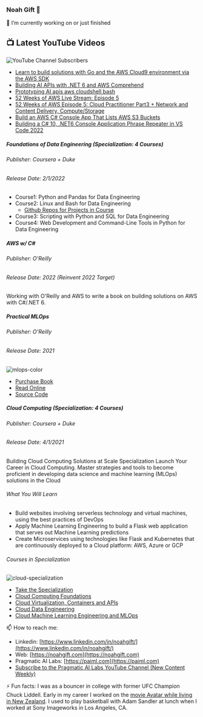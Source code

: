### Noah Gift 👋

🔭 I’m currently working on or just finished

## 📺 Latest YouTube Videos

![YouTube Channel Subscribers](https://img.shields.io/youtube/channel/subscribers/UCNDfiL0D1LUeKWAkRE1xO5Q?label=YouTube%20Subscribers&style=social)

<!-- YOUTUBE-VIDEOS-LIST:START -->
- [Learn to build solutions with Go and the AWS Cloud9 environment  via the AWS SDK](https://www.youtube.com/watch?v=DcJ0GIW0oPI)
- [Building AI APIs with .NET 6 and AWS Comprehend](https://www.youtube.com/watch?v=zhiNMmg8FxA)
- [Prototyping AI apis aws cloudshell bash](https://www.youtube.com/watch?v=o469kbmh_iM)
- [52 Weeks of AWS Live Stream: Episode 5](https://www.youtube.com/watch?v=BFHLSn30pjQ)
- [52 Weeks of AWS  Episode 5: Cloud Practitioner Part3 + Network and Content Delivery, Compute/Storage](https://www.youtube.com/watch?v=C1_Hi4qgVVk)
- [Build an AWS C# Console App That Lists AWS S3 Buckets](https://www.youtube.com/watch?v=DGI_Vd04DpM)
- [Building a C# 10, .NET6 Console Application Phrase Repeater in VS Code 2022](https://www.youtube.com/watch?v=HjzBBvoY5pA)
<!-- YOUTUBE-VIDEOS-LIST:END -->



##### Foundations of Data Engineering (Specialization:  4 Courses)
###### Publisher:  Coursera + Duke
###### Release Date:  2/1/2022

* Course1: Python and Pandas for Data Engineering
* Course2: Linux and Bash for Data Engineering
    * [Github Repos for Projects in Course](https://github.com/noahgift/cloud-data-analysis-at-scale#github-repos-for-projects-in-course)   
* Course3: Scripting with Python and SQL for Data Engineering
* Course4: Web Development and Command-Line Tools in Python for Data Engineering

##### AWS w/ C#
###### Publisher:  O'Reilly

###### Release Date:  2022 (Reinvent 2022 Target)

Working with O'Reilly and AWS to write a book on building solutions on AWS with C#/.NET 6.

##### Practical MLOps
###### Publisher:  O'Reilly

###### Release Date:  2021

![mlops-color](https://user-images.githubusercontent.com/58792/121539559-c6787e80-c9d3-11eb-9f48-5d25924fad25.png)
* [Purchase Book](https://www.amazon.com/Practical-MLOps-Operationalizing-Machine-Learning/dp/1098103017/)
* [Read Online](https://learning.oreilly.com/library/view/practical-mlops/9781098103002/)
* [Source Code](https://github.com/paiml/practical-mlops-book)

##### Cloud Computing (Specialization:  4 Courses)
###### Publisher:  Coursera + Duke
###### Release Date:  4/1/2021

Building Cloud Computing Solutions at Scale Specialization
Launch Your Career in Cloud Computing. Master strategies and tools to become proficient in developing data science and machine learning (MLOps) solutions in the Cloud

###### What You Will Learn

* Build websites involving serverless technology and virtual machines, using the best practices of DevOps
* Apply Machine Learning Engineering to build a Flask web application that serves out Machine Learning predictions
* Create Microservices using technologies like Flask and Kubernetes that are continuously deployed to a Cloud platform: AWS, Azure or GCP

###### Courses in Specialization

![cloud-specialization](https://user-images.githubusercontent.com/58792/121041040-650ca180-c780-11eb-956e-8d1ecb134641.png)

* [Take the Specialization](https://www.coursera.org/learn/cloud-computing-foundations-duke?specialization=building-cloud-computing-solutions-at-scale)
* [Cloud Computing Foundations](https://www.coursera.org/learn/cloud-computing-foundations-duke?specialization=building-cloud-computing-solutions-at-scale)
* [Cloud Virtualization, Containers and APIs](https://www.coursera.org/learn/cloud-virtualization-containers-api-duke?specialization=building-cloud-computing-solutions-at-scale)
* [Cloud Data Engineering](https://www.coursera.org/learn/cloud-data-engineering-duke?specialization=building-cloud-computing-solutions-at-scale)
* [Cloud Machine Learning Engineering and MLOps](https://www.coursera.org/learn/cloud-machine-learning-engineering-mlops-duke?specialization=building-cloud-computing-solutions-at-scale)


📫 How to reach me:
* Linkedin:  [https://www.linkedin.com/in/noahgift/](https://www.linkedin.com/in/noahgift/)
* Web:  [https://noahgift.com](https://noahgift.com)
* Pragmatic AI Labs: [https://paiml.com](https://paiml.com)
* [Subscribe to the Pragmatic AI Labs YouTube Channel (New Content Weekly)](https://www.youtube.com/channel/UCNDfiL0D1LUeKWAkRE1xO5Q)  

⚡ Fun facts: I was as a bouncer in college with former UFC Champion Chuck Liddell.  Early in my career I worked on the [movie Avatar while living in New Zealand](https://www.imdb.com/name/nm2104112/?ref_=fn_al_nm_1).  I used to play basketball with Adam Sandler at lunch when I worked at Sony Imageworks in Los Angeles, CA.
